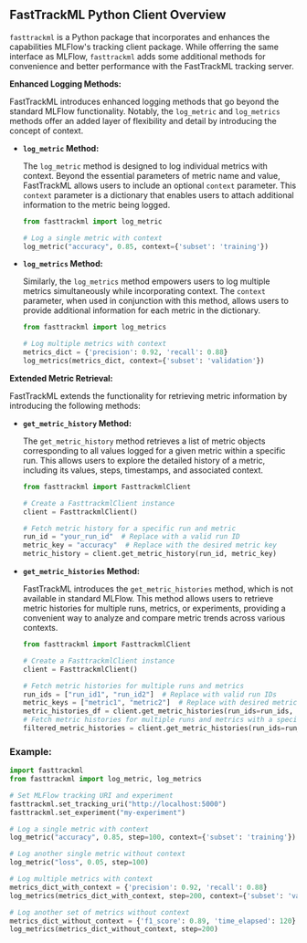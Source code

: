 
## FastTrackML Python Client Overview

`fasttrackml` is a Python package that incorporates and enhances the capabilities MLFlow's tracking client package. While offerring the same interface as MLFlow, `fasttrackml` adds some additional methods for convenience and better performance with the FastTrackML tracking server. 


**Enhanced Logging Methods:**

FastTrackML introduces enhanced logging methods that go beyond the standard MLFlow functionality. Notably, the `log_metric` and `log_metrics` methods offer an added layer of flexibility and detail by introducing the concept of context.

-   **`log_metric` Method:**
    
    The `log_metric` method is designed to log individual metrics with context. Beyond the essential parameters of metric name and value, FastTrackML allows users to include an optional `context` parameter. This `context` parameter is a dictionary that enables users to attach additional information to the metric being logged.
    
    ```python
    from fasttrackml import log_metric
    
    # Log a single metric with context
    log_metric("accuracy", 0.85, context={'subset': 'training'})
    ```
    
-   **`log_metrics` Method:**
    
    Similarly, the `log_metrics` method empowers users to log multiple metrics simultaneously while incorporating context. The `context` parameter, when used in conjunction with this method, allows users to provide additional information for each metric in the dictionary. 
    
     ```python
    from fasttrackml import log_metrics 
    
    # Log multiple metrics with context 
    metrics_dict = {'precision': 0.92, 'recall': 0.88} 			
    log_metrics(metrics_dict, context={'subset': 'validation'})
    ```

    
**Extended Metric Retrieval:**

FastTrackML extends the functionality for retrieving metric information by introducing the following methods:

-   **`get_metric_history` Method:**
    
    The `get_metric_history` method retrieves a list of metric objects corresponding to all values logged for a given metric within a specific run. This allows users to explore the detailed history of a metric, including its values, steps, timestamps, and associated context.
    
	 ```python
	from fasttrackml import FasttrackmlClient

	# Create a FasttrackmlClient instance
	client = FasttrackmlClient()

	# Fetch metric history for a specific run and metric
	run_id = "your_run_id"  # Replace with a valid run ID
	metric_key = "accuracy"  # Replace with the desired metric key
	metric_history = client.get_metric_history(run_id, metric_key)

	```
    
-   **`get_metric_histories` Method:**
    
    FastTrackML introduces the `get_metric_histories` method, which is not available in standard MLFlow. This method allows users to retrieve metric histories for multiple runs, metrics, or experiments, providing a convenient way to analyze and compare metric trends across various contexts.
    ```python
	from fasttrackml import FasttrackmlClient

	# Create a FasttrackmlClient instance
	client = FasttrackmlClient()

	# Fetch metric histories for multiple runs and metrics
	run_ids = ["run_id1", "run_id2"]  # Replace with valid run IDs
	metric_keys = ["metric1", "metric2"]  # Replace with desired metric keys
	metric_histories_df = client.get_metric_histories(run_ids=run_ids, metric_keys=metric_keys)
    # Fetch metric histories for multiple runs and metrics with a specific context
	filtered_metric_histories = client.get_metric_histories(run_ids=run_ids, metric_keys=metric_keys, context={"context_key": "context_value1"})
	```
### Example:


   ```python
   import fasttrackml
from fasttrackml import log_metric, log_metrics

# Set MLFlow tracking URI and experiment
fasttrackml.set_tracking_uri("http://localhost:5000")
fasttrackml.set_experiment("my-experiment")

# Log a single metric with context 
log_metric("accuracy", 0.85, step=100, context={'subset': 'training'})

# Log another single metric without context
log_metric("loss", 0.05, step=100)

# Log multiple metrics with context 
metrics_dict_with_context = {'precision': 0.92, 'recall': 0.88}
log_metrics(metrics_dict_with_context, step=200, context={'subset': 'validation'})

# Log another set of metrics without context
metrics_dict_without_context = {'f1_score': 0.89, 'time_elapsed': 120}
log_metrics(metrics_dict_without_context, step=200)
```
